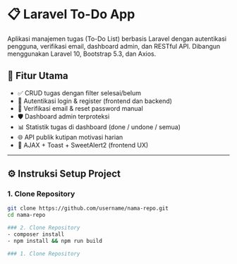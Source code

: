 # 📋 Laravel To-Do App

Aplikasi manajemen tugas (To-Do List) berbasis Laravel dengan autentikasi pengguna, verifikasi email, dashboard admin, dan RESTful API. Dibangun menggunakan Laravel 10, Bootstrap 5.3, dan Axios.

## 🚀 Fitur Utama

- ✅ CRUD tugas dengan filter selesai/belum
- 🔐 Autentikasi login & register (frontend dan backend)
- 📧 Verifikasi email & reset password manual
- 🛡️ Dashboard admin terproteksi
- 📊 Statistik tugas di dashboard (done / undone / semua)
- 🌐 API publik kutipan motivasi harian
- 🔄 AJAX + Toast + SweetAlert2 (frontend UX)

---

## ⚙️ Instruksi Setup Project

### 1. Clone Repository
```bash
git clone https://github.com/username/nama-repo.git
cd nama-repo

### 2. Clone Repository
- composer install
- npm install && npm run build

### 1. Clone Repository
